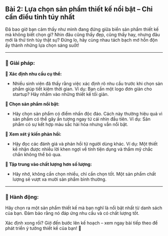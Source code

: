 ## Bài 2: Lựa chọn sản phẩm thiết kế nổi bật – Chỉ cần điều tinh túy nhất

Đã bao giờ bạn cảm thấy như mình đang đứng giữa biển sản phẩm thiết kế mà không biết chọn gì? Nhìn đâu cũng thấy đẹp, cũng thấy hay, nhưng đâu mới là thứ tinh túy thật sự? Đừng lo, hãy cùng nhau tách bạch mớ hỗn độn ấy thành những lựa chọn sáng suốt!

---

### 📌 Giải pháp:

**🔹 Xác định nhu cầu cụ thể:**
- Nhiều sinh viên đã thấy rằng việc xác định rõ nhu cầu trước khi chọn sản phẩm giúp tiết kiệm thời gian. Ví dụ: Bạn cần một logo đơn giản cho startup? Hãy nhắm vào những thiết kế tối giản.

**🔹 Chọn sản phẩm nổi bật:**
- Hãy chọn sản phẩm có điểm nhấn độc đáo. Cách này thường hiệu quả vì sản phẩm có thể gây ấn tượng ngay từ cái nhìn đầu tiên. Ví dụ: Sản phẩm có sự kết hợp màu sắc hài hòa nhưng vẫn nổi bật.

**🔹 Xem xét ý kiến phản hồi:**
- Hãy đọc các đánh giá và phản hồi từ người dùng khác. Ví dụ: Một thiết kế nhận được nhiều lời khen ngợi về tính tiện dụng và thẩm mỹ chắc chắn không thể bỏ qua.

**🔹 Tập trung vào chất lượng hơn số lượng:**
- Hãy nhớ, không cần chọn nhiều, chỉ cần chọn tốt. Một sản phẩm chất lượng sẽ vượt xa mười sản phẩm bình thường.

---

### 🚀 Hành động:

Hãy chọn ra một sản phẩm thiết kế mà bạn nghĩ là nổi bật nhất từ danh sách của bạn. Đảm bảo rằng nó đáp ứng nhu cầu và có chất lượng tốt.

Xác định xong rồi? Giờ đến bước lên kế hoạch – xem ngay bài tiếp theo để phát triển ý tưởng thiết kế của bạn! 🎨